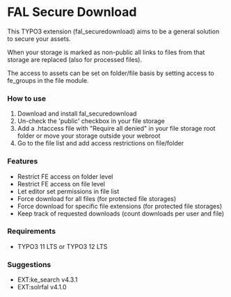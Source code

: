 FAL Secure Download
===

This TYPO3 extension (fal_securedownload) aims to be a general solution to
secure your assets.

When your storage is marked as non-public all links to files from that storage
are replaced (also for processed files).

The access to assets can be set on folder/file basis by setting access to
fe_groups in the file module.

### How to use

1. Download and install fal_securedownload
2. Un-check the 'public' checkbox in your file storage
3. Add a .htaccess file with "Require all denied" in your file storage root
   folder or move your storage outside your webroot
4. Go to the file list and add access restrictions on file/folder

### Features

- Restrict FE access on folder level
- Restrict FE access on file level
- Let editor set permissions in file list
- Force download for all files (for protected file storages)
- Force download for specific file extensions (for protected file storages)
- Keep track of requested downloads (count downloads per user and file)

### Requirements

- TYPO3 11 LTS or TYPO3 12 LTS

### Suggestions

- EXT:ke_search v4.3.1
- EXT:solrfal v4.1.0

